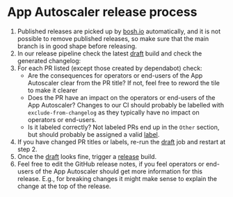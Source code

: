 # App Autoscaler release process

1. Published releases are picked up by [bosh.io](https://bosh.io/releases/github.com/cloudfoundry-incubator/app-autoscaler-release?all=1) automatically, and it is not possible to remove published releases, so make sure that the main branch is in good shape before releasing.
2. In our release pipeline check the latest [draft] build and check the generated changelog:
3. For each PR listed (except those created by dependabot) check:
    * Are the consequences for operators or end-users of the App Autoscaler clear from the PR title?
      If not, feel free to reword the tile to make it clearer
    * Does the PR have an impact on the operators or end-users of the App Autoscaler?
      Changes to our CI should probably be labelled with `exclude-from-changelog` as they typically have no impact on operators or end-users.
    * Is it labeled correctly?
      Not labeled PRs end up in the `Other` section, but should probably be assigned a valid [label].
4. If you have changed PR titles or labels, re-run the [draft] job and restart at step 2.
5. Once the [draft] looks fine, trigger a [release] build.
6. Feel free to edit the GitHub release notes, if you feel operators or end-users of the App Autoscaler should get more information for this release.
   E.g., for breaking changes it might make sense to explain the change at the top of the release.

[label]: https://github.com/cloudfoundry/app-autoscaler-release/blob/d563f615957d86fcf6500c0535e1e8fde8fce53f/src/changelog/display/output.go#L23-L37
[draft]: https://concourse.app-runtime-interfaces.ci.cloudfoundry.org/teams/app-autoscaler/pipelines/app-autoscaler-release/jobs/draft/builds/latest
[release]: https://concourse.app-runtime-interfaces.ci.cloudfoundry.org/teams/app-autoscaler/pipelines/app-autoscaler-release/jobs/release/builds/latest

